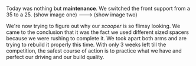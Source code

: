 ﻿Today was nothing but **maintenance**. We switched the front support from a 35 to a 25. 
(show image one) ---> (show image two) 

We're now trying to figure out why our _scooper_ is so flimsy looking. We came to the conclusion that it was the fact we used different sized spacers because we were rushing to complete it. We took apart both arms and are trying to rebuild it properly this time. With only 3 weeks left till the competition, the safest course of action is to practice what we have and perfect our driving and our build quality.

